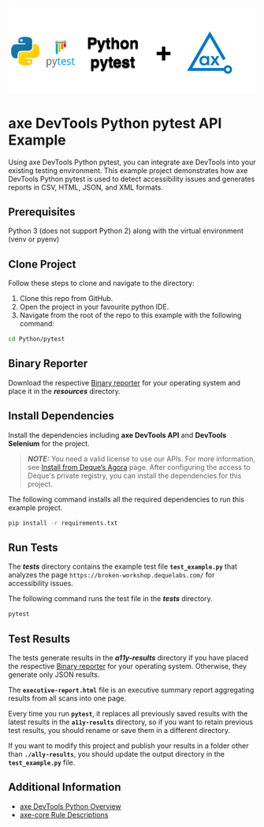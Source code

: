 ![logo](./docs/logo-python-pytest.png)

# axe DevTools Python pytest API Example

Using axe DevTools Python pytest, you can integrate axe DevTools into your existing testing environment. This example project demonstrates how axe DevTools Python pytest is used to detect accessibility issues and generates reports in CSV, HTML, JSON, and XML formats.

## Prerequisites

Python 3 (does not support Python 2) along with the virtual environment (venv or pyenv)

## Clone Project

Follow these steps to clone and navigate to the directory:
1. Clone this repo from GitHub.
2. Open the project in your favourite python IDE.
3. Navigate from the root of the repo to this example with the following command:

```sh
cd Python/pytest
```

## Binary Reporter

Download the respective [Binary reporter](https://docs.deque.com/devtools-html/4.0.0/en/downloads#binary-reporter) for your operating system and place it in the **_resources_** directory.

## Install Dependencies

Install the dependencies including **axe DevTools API** and **DevTools Selenium** for the project.

> **_NOTE:_**
>You need a valid license to use our APIs. For more information, see [Install from Deque’s Agora](https://docs.deque.com/devtools-html/4.0.0/en/py-getting-started) page. After configuring the access to Deque's private registry, you can install the dependencies for this project.

The following command installs all the required dependencies to run this example project.

```sh
pip install -r requirements.txt
```

## Run Tests

The **_tests_** directory contains the example test file **`test_example.py`** that analyzes the page `https://broken-workshop.dequelabs.com/` for accessibility issues.

The following command runs the test file in the **_tests_** directory.

```sh
pytest
```

## Test Results

The tests generate results in the **_a11y-results_** directory if you have placed the respective [Binary reporter](https://docs.deque.com/devtools-html/4.0.0/en/downloads#binary-reporter) for your operating system. Otherwise, they generate only JSON results.

The **`executive-report.html`** file is an executive summary report aggregating results from all scans into one page.

Every time you run **`pytest`**, it replaces all previously saved results with the latest results in the **`a11y-results`** directory, so if you want to retain previous test results, you should rename or save them in a different directory. 

If you want to modify this project and publish your results in a folder other than **`./ally-results`**, you should update the output directory in the **`test_example.py`** file. 

## Additional Information

- [axe DevTools Python Overview](https://docs.deque.com/devtools-html/4.0.0/en/py-usage-overview)
- [axe-core Rule Descriptions](https://github.com/dequelabs/axe-core/blob/master/doc/rule-descriptions.md)

 